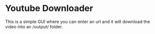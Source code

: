 # Youtube Downloader 

This is a simple GUI where you can enter an url and it will download the video into an /output/ folder. <br>